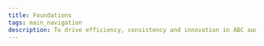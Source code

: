 ```yaml
---
title: Foundations
tags: main_navigation
description: To drive efficiency, consistency and innovation in ABC audience experiences
---
```

